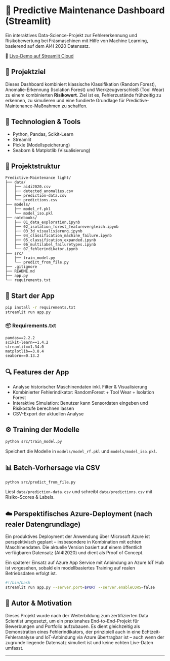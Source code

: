 # 🔧 Predictive Maintenance Dashboard (Streamlit)

Ein interaktives Data-Science-Projekt zur Fehlererkennung und Risikobewertung bei Fräsmaschinen mit Hilfe von Machine Learning, basierend auf dem AI4I 2020 Datensatz.

🔗 [Live-Demo auf Streamlit Cloud](https://philhap-predictive-maintenance-light-app-dufrs2.streamlit.app)

## 📌 Projektziel

Dieses Dashboard kombiniert klassische Klassifikation (Random Forest), Anomalie-Erkennung (Isolation Forest) und Werkzeugverschleiß (Tool Wear) zu einem kombinierten **Risikowert**. Ziel ist es, Fehlerzustände frühzeitig zu erkennen, zu simulieren und eine fundierte Grundlage für Predictive-Maintenance-Maßnahmen zu schaffen.

## 🧰 Technologien & Tools

- Python, Pandas, Scikit-Learn
- Streamlit
- Pickle (Modellspeicherung)
- Seaborn & Matplotlib (Visualisierung)

## 📁 Projektstruktur

```
Predictive-Maintenance light/
├── data/
│   ├── ai4i2020.csv
│   ├── detected_anomalies.csv
│   ├── prediction-data.csv
│   └── predictions.csv
├── models/
│   ├── model_rf.pkl
│   └── model_iso.pkl
├── notebooks/
│   ├── 01_data_exploration.ipynb
│   ├── 02_isolation_forest_featurevergleich.ipynb
│   ├── 03_3d_visualisierung.ipynb
│   ├── 04_classification_machine_failure.ipynb
│   ├── 05_classification_expanded.ipynb
│   ├── 06_multilabel_failuretypes.ipynb
│   └── 07_fehlerindikator.ipynb
├── src/
│   ├── train_model.py
│   └── predict_from_file.py
├── .gitignore
├── README.md
├── app.py
└── requirements.txt
```

## 🚀 Start der App

```bash
pip install -r requirements.txt
streamlit run app.py
```

### 📦 Requirements.txt

```
pandas==2.2.2
scikit-learn==1.4.2
streamlit==1.34.0
matplotlib==3.8.4
seaborn==0.13.2
```

## 🔍 Features der App

- Analyse historischer Maschinendaten inkl. Filter & Visualisierung
- Kombinierter Fehlerindikator: RandomForest + Tool Wear + Isolation Forest
- Interaktive Simulation: Benutzer kann Sensordaten eingeben und Risikostufe berechnen lassen
- CSV-Export der aktuellen Analyse

## ⚙️ Training der Modelle

```bash
python src/train_model.py
```

Speichert die Modelle in `models/model_rf.pkl` und `models/model_iso.pkl`.

## 📊 Batch-Vorhersage via CSV

```bash
python src/predict_from_file.py
```

Liest `data/prediction-data.csv` und schreibt `data/predictions.csv` mit Risiko-Scores & Labels.

## ☁️ Perspektifisches Azure-Deployment (nach realer Datengrundlage)
Ein produktives Deployment der Anwendung über Microsoft Azure ist perspektivisch geplant – insbesondere in Kombination mit echten Maschinendaten. Die aktuelle Version basiert auf einem öffentlich verfügbaren Datensatz (AI4I2020) und dient als Proof of Concept.

Ein späterer Einsatz auf Azure App Service mit Anbindung an Azure IoT Hub ist vorgesehen, sobald ein modellbasiertes Training auf realen Betriebsdaten erfolgt ist.

```bash
#!/bin/bash
streamlit run app.py --server.port=$PORT --server.enableCORS=false
```

## 🧠 Autor & Motivation

Dieses Projekt wurde nach der Weiterbildung zum zertifizierten Data Scientist umgesetzt, um ein praxisnahes End-to-End-Projekt für Bewerbungen und Portfolio aufzubauen. Es dient gleichzeitig als Demonstration eines Fehlerindikators, der prinzipiell auch in eine Echtzeit-Fehleranalyse und IoT-Anbindung via Azure übertragbar ist – auch wenn der zugrunde liegende Datensatz simuliert ist und keine echten Live-Daten umfasst.

---



